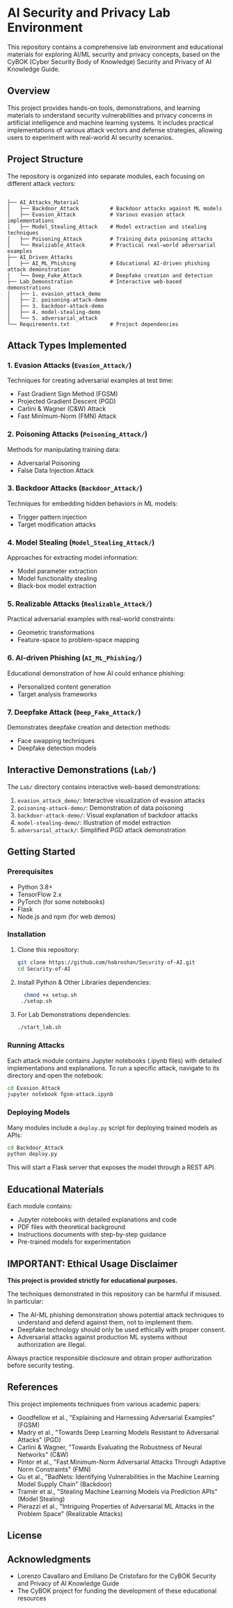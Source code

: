 # AI Security and Privacy Lab Environment

This repository contains a comprehensive lab environment and educational materials for exploring AI/ML security and privacy concepts, based on the CyBOK (Cyber Security Body of Knowledge) Security and Privacy of AI Knowledge Guide.

## Overview

This project provides hands-on tools, demonstrations, and learning materials to understand security vulnerabilities and privacy concerns in artificial intelligence and machine learning systems. It includes practical implementations of various attack vectors and defense strategies, allowing users to experiment with real-world AI security scenarios.

## Project Structure

The repository is organized into separate modules, each focusing on different attack vectors:

```

├── AI_Attacks_Material
│   ├── Backdoor_Attack          # Backdoor attacks against ML models 
│   ├── Evasion_Attack           # Various evasion attack implementations
│   ├── Model_Stealing_Attack    # Model extraction and stealing techniques
│   ├── Poisoning_Attack         # Training data poisoning attacks
│   └── Realizable_Attack        # Practical real-world adversarial examples
├── AI_Driven_Attacks
│   ├── AI_ML_Phishing           # Educational AI-driven phishing attack demonstration
│   └── Deep_Fake_Attack         # Deepfake creation and detection
├── Lab_Demonstration            # Interactive web-based demonstrations
│   ├── 1. evasion_attack_demo
│   ├── 2. poisoning-attack-demo
│   ├── 3. backdoor-attack-demo
│   ├── 4. model-stealing-demo
│   └── 5. adversarial_attack
└── Requirements.txt             # Project dependencies
```

## Attack Types Implemented

### 1. Evasion Attacks (`Evasion_Attack/`)
Techniques for creating adversarial examples at test time:
- Fast Gradient Sign Method (FGSM)
- Projected Gradient Descent (PGD)
- Carlini & Wagner (C&W) Attack
- Fast Minimum-Norm (FMN) Attack

### 2. Poisoning Attacks (`Poisoning_Attack/`)
Methods for manipulating training data:
- Adversarial Poisoning
- False Data Injection Attack

### 3. Backdoor Attacks (`Backdoor_Attack/`)
Techniques for embedding hidden behaviors in ML models:
- Trigger pattern injection
- Target modification attacks

### 4. Model Stealing (`Model_Stealing_Attack/`)
Approaches for extracting model information:
- Model parameter extraction
- Model functionality stealing
- Black-box model extraction

### 5. Realizable Attacks (`Realizable_Attack/`)
Practical adversarial examples with real-world constraints:
- Geometric transformations
- Feature-space to problem-space mapping

### 6. AI-driven Phishing (`AI_ML_Phishing/`)
Educational demonstration of how AI could enhance phishing:
- Personalized content generation
- Target analysis frameworks

### 7. Deepfake Attack (`Deep_Fake_Attack/`)
Demonstrates deepfake creation and detection methods:
- Face swapping techniques
- Deepfake detection models

## Interactive Demonstrations (`Lab/`)

The `Lab/` directory contains interactive web-based demonstrations:

1. `evasion_attack_demo/`: Interactive visualization of evasion attacks
2. `poisoning-attack-demo/`: Demonstration of data poisoning
3. `backdoor-attack-demo/`: Visual explanation of backdoor attacks
4. `model-stealing-demo/`: Illustration of model extraction
5. `adversarial_attack/`: Simplified PGD attack demonstration

## Getting Started

### Prerequisites

- Python 3.8+
- TensorFlow 2.x
- PyTorch (for some notebooks)
- Flask
- Node.js and npm (for web demos)

### Installation

1. Clone this repository:
   ```bash
   git clone https://github.com/habroshan/Security-of-AI.git
   cd Security-of-AI
   ```

2. Install Python & Other Libraries dependencies:
   ```bash
     chmod +x setup.sh
    ./setup.sh
   ```

3. For Lab Demonstrations dependencies:
   ```bash
   ./start_lab.sh
   ```

### Running Attacks

Each attack module contains Jupyter notebooks (.ipynb files) with detailed implementations and explanations. To run a specific attack, navigate to its directory and open the notebook:

```bash
cd Evasion_Attack
jupyter notebook fgsm-attack.ipynb
```

### Deploying Models

Many modules include a `deploy.py` script for deploying trained models as APIs:

```bash
cd Backdoor_Attack
python deploy.py
```

This will start a Flask server that exposes the model through a REST API.

## Educational Materials

Each module contains:
- Jupyter notebooks with detailed explanations and code
- PDF files with theoretical background
- Instructions documents with step-by-step guidance
- Pre-trained models for experimentation

## IMPORTANT: Ethical Usage Disclaimer

**This project is provided strictly for educational purposes.**

The techniques demonstrated in this repository can be harmful if misused. In particular:

- The AI-ML phishing demonstration shows potential attack techniques to understand and defend against them, not to implement them.
- Deepfake technology should only be used ethically with proper consent.
- Adversarial attacks against production ML systems without authorization are illegal.

Always practice responsible disclosure and obtain proper authorization before security testing.

## References

This project implements techniques from various academic papers:

- Goodfellow et al., "Explaining and Harnessing Adversarial Examples" (FGSM)
- Madry et al., "Towards Deep Learning Models Resistant to Adversarial Attacks" (PGD)
- Carlini & Wagner, "Towards Evaluating the Robustness of Neural Networks" (C&W)
- Pintor et al., "Fast Minimum-Norm Adversarial Attacks Through Adaptive Norm Constraints" (FMN)
- Gu et al., "BadNets: Identifying Vulnerabilities in the Machine Learning Model Supply Chain" (Backdoor)
- Tramèr et al., "Stealing Machine Learning Models via Prediction APIs" (Model Stealing)
- Pierazzi et al., "Intriguing Properties of Adversarial ML Attacks in the Problem Space" (Realizable Attacks)

## License



## Acknowledgments

- Lorenzo Cavallaro and Emiliano De Cristofaro for the CyBOK Security and Privacy of AI Knowledge Guide
- The CyBOK project for funding the development of these educational resources
